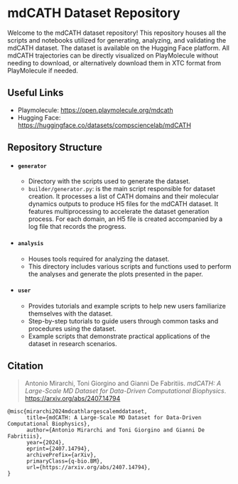 # mdCATH Dataset Repository

Welcome to the mdCATH dataset repository! This repository houses all the scripts and notebooks utilized for generating, analyzing, and validating the mdCATH dataset. The dataset is available on the Hugging Face platform. All mdCATH trajectories can be directly visualized on PlayMolecule without needing to download, or alternatively download them in XTC format from PlayMolecule if needed.

## Useful Links
- Playmolecule: https://open.playmolecule.org/mdcath </br>
- Hugging Face: https://huggingface.co/datasets/compsciencelab/mdCATH

## Repository Structure

- #### `generator`
    - Directory with the scripts used to generate the dataset.
    - `builder/generator.py`: is the main script responsible for dataset creation. It processes a list of CATH domains and their molecular dynamics outputs to produce H5 files for the mdCATH dataset. It features multiprocessing to accelerate the dataset generation process. For each domain, an H5 file is created accompanied by a log file that records the progress.

- #### `analysis`
    - Houses tools required for analyzing the dataset.
    - This directory includes various scripts and functions used to perform the analyses and generate the plots presented in the paper.

- #### `user`
    - Provides tutorials and example scripts to help new users familiarize themselves with the dataset.
    - Step-by-step tutorials to guide users through common tasks and procedures using the dataset.
    - Example scripts that demonstrate practical applications of the dataset in research scenarios.

## Citation

> Antonio Mirarchi, Toni Giorgino and Gianni De Fabritiis. *mdCATH: A Large-Scale MD Dataset for Data-Driven Computational Biophysics*. https://arxiv.org/abs/2407.14794 

```
@misc{mirarchi2024mdcathlargescalemddataset,
      title={mdCATH: A Large-Scale MD Dataset for Data-Driven Computational Biophysics}, 
      author={Antonio Mirarchi and Toni Giorgino and Gianni De Fabritiis},
      year={2024},
      eprint={2407.14794},
      archivePrefix={arXiv},
      primaryClass={q-bio.BM},
      url={https://arxiv.org/abs/2407.14794}, 
}
```
